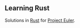 ## Learning Rust
Solutions in [Rust](https://www.rust-lang.org/) for [Project Euler](https://projecteuler.net/archives).